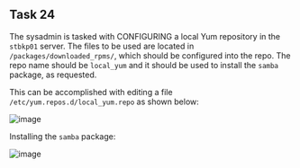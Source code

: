 ## Task 24

The sysadmin is tasked with CONFIGURING a local Yum repository in the `stbkp01` server. The files to be used are located in `/packages/downloaded_rpms/`, which should be configured into the repo.
The repo name should be `local_yum` and it should be used to install the `samba` package, as requested.

This can be accomplished with editing a file `/etc/yum.repos.d/local_yum.repo` as shown below:

![image](https://github.com/kmilach/kodekloud-engineer/assets/53876300/c9d7d739-c83e-466f-b956-67480ae8b781)

Installing the `samba` package:

![image](https://github.com/kmilach/kodekloud-engineer/assets/53876300/111bcc2b-51b2-43fa-9558-eb39178b0ad0)
